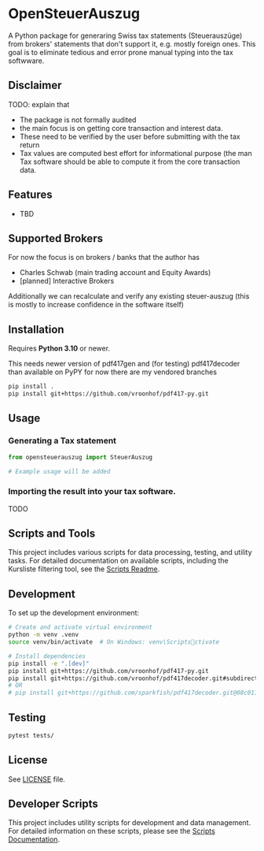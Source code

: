 # OpenSteuerAuszug

A Python package for generaring Swiss tax statements (Steuerauszüge) from brokers' statements that don't support it, e.g. mostly foreign ones.
This goal is to eliminate tedious and error prone manual typing into the tax softwware.

## Disclaimer

TODO: explain that 
- The package is not formally audited
- the main focus is on getting core transaction and interest data.
- These need to be verified by the user before submitting with the tax return
- Tax values are computed best effort for informational purpose (the man Tax software should be able to compute it from the core transaction data.


## Features

- TBD

## Supported Brokers

For now the focus is on brokers / banks that the author has 

- Charles Schwab (main trading account and Equity Awards)
- [planned] Interactive Brokers
  
Additionally we can recalculate and verify any existing steuer-auszug (this is mostly to increase confidence in the software itself)

## Installation

Requires **Python 3.10** or newer.

This needs newer version of pdf417gen and (for testing) pdf417decoder than
available on PyPY for now there are my vendored branches

```bash
pip install .
pip install git+https://github.com/vroonhof/pdf417-py.git
```

## Usage

### Generating a Tax statement

```python
from opensteuerauszug import SteuerAuszug

# Example usage will be added
```
### Importing the result into your tax software.

TODO

## Scripts and Tools

This project includes various scripts for data processing, testing, and utility tasks.
For detailed documentation on available scripts, including the Kursliste filtering tool, see the [Scripts Readme](scripts/README.md).

## Development

To set up the development environment:

```bash
# Create and activate virtual environment
python -m venv .venv
source venv/bin/activate  # On Windows: venv\Scriptsctivate

# Install dependencies
pip install -e ".[dev]"
pip install git+https://github.com/vroonhof/pdf417-py.git
pip install git+https://github.com/vroonhof/pdf417decoder.git#subdirectory=python
# OR
# pip install git+https://github.com/sparkfish/pdf417decoder.git@08c01172b7150bb2d2c0591566f43d45f9294fac#subdirectory=python
```

## Testing

```bash
pytest tests/
```

## License

See [LICENSE](LICENSE) file.

## Developer Scripts

This project includes utility scripts for development and data management. For detailed information on these scripts, please see the [Scripts Documentation](scripts/README.md).
